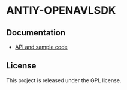 # ANTIY-OPENAVLSDK


## Documentation
* [API and sample code](doc/开放引擎接口规范手册_v1.0.docx)
## License
This project is released under the GPL license.
